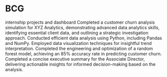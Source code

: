 # BCG
internship projects and dashboard
Completed a customer churn analysis simulation for XYZ Analytics, demonstrating advanced data analytics skills, identifying essential client data, and outlining a strategic investigation approach.
Conducted efficient data analysis using Python, including Pandas and NumPy. Employed data visualization techniques for insightful trend interpretation.
Completed the engineering and optimization of a random forest model, achieving an 85% accuracy rate in predicting customer churn.
Completed a concise executive summary for the Associate Director, delivering actionable insights for informed decision-making based on the analysis.
